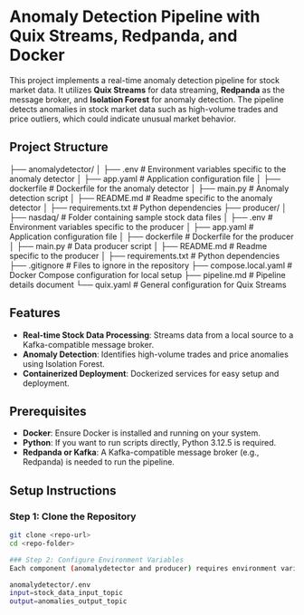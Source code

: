 # Anomaly Detection Pipeline with Quix Streams, Redpanda, and Docker

This project implements a real-time anomaly detection pipeline for stock market data. It utilizes **Quix Streams** for data streaming, **Redpanda** as the message broker, and **Isolation Forest** for anomaly detection. The pipeline detects anomalies in stock market data such as high-volume trades and price outliers, which could indicate unusual market behavior.

## Project Structure

├── anomalydetector/ │ ├── .env # Environment variables specific to the anomaly detector │ ├── app.yaml # Application configuration file │ ├── dockerfile # Dockerfile for the anomaly detector │ ├── main.py # Anomaly detection script │ ├── README.md # Readme specific to the anomaly detector │ ├── requirements.txt # Python dependencies ├── producer/ │ ├── nasdaq/ # Folder containing sample stock data files │ ├── .env # Environment variables specific to the producer │ ├── app.yaml # Application configuration file │ ├── dockerfile # Dockerfile for the producer │ ├── main.py # Data producer script │ ├── README.md # Readme specific to the producer │ ├── requirements.txt # Python dependencies ├── .gitignore # Files to ignore in the repository ├── compose.local.yaml # Docker Compose configuration for local setup ├── pipeline.md # Pipeline details document └── quix.yaml # General configuration for Quix Streams

## Features

- **Real-time Stock Data Processing**: Streams data from a local source to a Kafka-compatible message broker.
- **Anomaly Detection**: Identifies high-volume trades and price anomalies using Isolation Forest.
- **Containerized Deployment**: Dockerized services for easy setup and deployment.

## Prerequisites

- **Docker**: Ensure Docker is installed and running on your system.
- **Python**: If you want to run scripts directly, Python 3.12.5 is required.
- **Redpanda or Kafka**: A Kafka-compatible message broker (e.g., Redpanda) is needed to run the pipeline.

## Setup Instructions

### Step 1: Clone the Repository

```bash
git clone <repo-url>
cd <repo-folder>

### Step 2: Configure Environment Variables
Each component (anomalydetector and producer) requires environment variables stored in .env files. You can copy and modify the following sample configurations:

anomalydetector/.env
input=stock_data_input_topic
output=anomalies_output_topic

